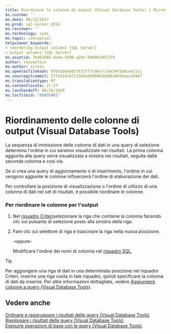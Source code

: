 ```yaml
---
title: Riordinare le colonne di output (Visual Database Tools) | Microsoft Docs
ms.custom: ''
ms.date: 06/13/2017
ms.prod: sql-server-2014
ms.reviewer: ''
ms.technology: ssms
ms.topic: conceptual
helpviewer_keywords:
- reordering output columns [SQL Server]
- output columns [SQL Server]
ms.assetid: 76462885-de4a-4290-a26b-90696d3671f4
author: stevestein
ms.author: sstein
ms.openlocfilehash: 9707ab0e682f831f77c06e7c7e634f3a0ce4c51c
ms.sourcegitcommit: 57f1d15c67113bbadd40861b886d6929aacd3467
ms.translationtype: MT
ms.contentlocale: it-IT
ms.lasthandoff: 06/18/2020
ms.locfileid: "85035461"
---
```

# <a name="reorder-output-columns-visual-database-tools"></a>Riordinamento delle colonne di output (Visual Database Tools)
  La sequenza di immissione delle colonne di dati in una query di selezione determina l'ordine in cui saranno visualizzate nei risultati. La prima colonna aggiunta alla query verrà visualizzata a sinistra nei risultati, seguita dalla seconda colonna e così via.  
  
 Se si crea una query di aggiornamento o di inserimento, l'ordine in cui vengono aggiunte le colonne influenzerà l'ordine di elaborazione dei dati.  
  
 Per controllare la posizione di visualizzazione o l'ordine di utilizzo di una colonna di dati nel set di risultati, è possibile riordinare le colonne.  
  
### <a name="to-reorder-columns-for-output"></a>Per riordinare le colonne per l'output  
  
1.  Nel [riquadro Criteri](visual-database-tools.md)selezionare la riga che contiene la colonna facendo clic sul pulsante di selezione posto alla sinistra della riga.  
  
2.  Fare clic sul selettore di riga e trascinare la riga nella nuova posizione.  
  
     -oppure-  
  
     Modificare l'ordine dei nomi di colonna nel [riquadro SQL](sql-pane-visual-database-tools.md).  
  
> [!TIP]  
>  Per aggiungere una riga di dati in una determinata posizione nel riquadro Criteri, inserire una riga vuota in tale riquadro, quindi specificare la colonna di dati da inserire. Per altre informazioni dettagliate, vedere [Aggiungere colonne a query &#40;Visual Database Tools&#41;](add-columns-to-queries-visual-database-tools.md).  
  
## <a name="see-also"></a>Vedere anche  
 [Ordinare e raggruppare i risultati delle query &#40;Visual Database Tools&#41;](sort-and-group-query-results-visual-database-tools.md)   
 [Riepilogare i risultati delle query &#40;Visual Database Tools&#41;](summarize-query-results-visual-database-tools.md)   
 [Eseguire operazioni di base con le query &#40;Visual Database Tools&#41;](perform-basic-operations-with-queries-visual-database-tools.md)  
  
  
